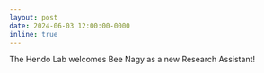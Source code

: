```yaml
---
layout: post
date: 2024-06-03 12:00:00-0000
inline: true
---
```


The Hendo Lab welcomes Bee Nagy as a new Research Assistant!